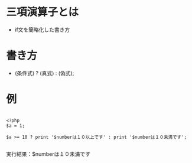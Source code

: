 # 三項演算子とは
- if文を簡略化した書き方


# 書き方
- (条件式) ? (真式) : (偽式);

# 例


```

<?php
$a = 1;
 
$a >= 10 ? print '$numberは１０以上です' : print '$numberは１０未満です';


```

実行結果：$numberは１０未満です